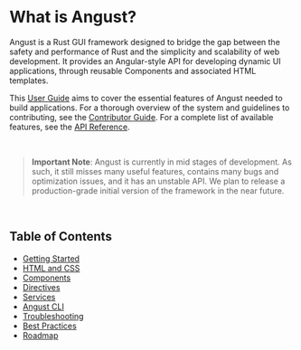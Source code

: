 &nbsp;

# What is Angust?

Angust is a Rust GUI framework designed to bridge the gap between the safety and performance of Rust and the simplicity and scalability of web development. It provides an Angular-style API for developing dynamic UI applications, through reusable Components and associated HTML templates.


This [User Guide](https://tudororban.github.io/Angust/v0/user-guide/overview) aims to cover the essential features of Angust needed to build applications. For a thorough overview of the system and guidelines to contributing, see the [Contributor Guide](https://tudororban.github.io/Angust/v0/contributor-guide/overview). For a complete list of available features, see the [API Reference](https://tudororban.github.io/Angust/v0/api-reference/overview).

&nbsp;

> **Important Note**: Angust is currently in mid stages of development. As such, it still misses many useful features, contains many bugs and optimization issues, and it has an unstable API. We plan to release a production-grade initial version of the framework in the near future.

&nbsp;

## Table of Contents

- [Getting Started](https://tudororban.github.io/Angust/v0/api-reference/getting-started)
- [HTML and CSS](#html-and-css)
- [Components](#components)
- [Directives](#directives)
- [Services](#services)
- [Angust CLI](#angust-cli)
- [Troubleshooting](#troubleshooting)
- [Best Practices](#best-practices)
- [Roadmap](#roadmap)